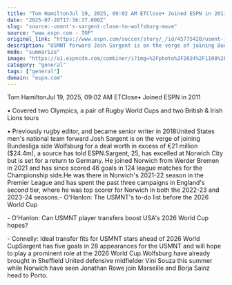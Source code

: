 ```yaml
---
title: "Tom HamiltonJul 19, 2025, 09:02 AM ETClose• Joined ESPN in 2011"
date: "2025-07-20T17:36:37.000Z"
slug: "source:-usmnt's-sargent-close-to-wolfsburg-move"
source: "www.espn.com - TOP"
original_link: "https://www.espn.com/soccer/story/_/id/45775420/usmnt-josh-sargent-close-wolfsburg-transfer-source"
description: "USMNT forward Josh Sargent is on the verge of joining Bundesliga side Wolfsburg for a deal worth in excess of €21 million, a source has told ESPN."
mode: "summarize"
image: "https://a1.espncdn.com/combiner/i?img=%2Fphoto%2F2024%2F1108%2Fr1412145_1296x729_16%2D9.jpg"
category: "general"
tags: ["general"]
domain: "espn.com"
---
```

<p>Tom HamiltonJul 19, 2025, 09:02 AM ETClose• Joined ESPN in 2011</p>

<p>• Covered two Olympics, a pair of Rugby World Cups and two British & Irish Lions tours</p>

<p>• Previously rugby editor, and became senior writer in 2018United States men's national team forward Josh Sargent is on the verge of joining Bundesliga side Wolfsburg for a deal worth in excess of €21 million ($24.4m), a source has told ESPN.Sargent, 25, has excelled at Norwich City but is set for a return to Germany. He joined Norwich from Werder Bremen in 2021 and has since scored 46 goals in 124 league matches for the Championship side.He was there in Norwich's 2021-22 season in the Premier League and has spent the past three campaigns in England's second tier, where he was top scorer for Norwich in both the 2022-23 and 2023-24 seasons.- O'Hanlon: The USMNT's to-do list before the 2026 World Cup</p>

<p>- O'Hanlon: Can USMNT player transfers boost USA's 2026 World Cup hopes?</p>

<p>- Connelly: Ideal transfer fits for USMNT stars ahead of 2026 World CupSargent has five goals in 28 appearances for the USMNT and will hope to play a prominent role at the 2026 World Cup.Wolfsburg have already brought in Sheffield United defensive midfielder Vini Souza this summer while Norwich have seen Jonathan Rowe join Marseille and Borja Sainz head to Porto.</p>